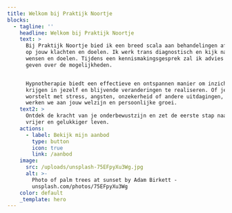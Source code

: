 ```yaml
---
title: Welkom bij Praktijk Noortje
blocks:
  - tagline: ''
    headline: Welkom bij Praktijk Noortje
    text: >
      Bij Praktijk Noortje bied ik een breed scala aan behandelingen afgestemd
      op jouw klachten en doelen. Ik werk trans diagnostisch en kijk naar jouw
      wensen en doelen. Tijdens een kennismakingsgesprek zal ik advies en uitleg
      geven over de mogelijkheden. 


      Hypnotherapie biedt een effectieve en ontspannen manier om inzicht te
      krijgen in jezelf en blijvende veranderingen te realiseren. Of je nu
      worstelt met stress, angsten, onzekerheid of andere uitdagingen, samen
      werken we aan jouw welzijn en persoonlijke groei.
    text2: >
      Ontdek de kracht van je onderbewustzijn en zet de eerste stap naar een
      vrijer en gelukkiger leven.
    actions:
      - label: Bekijk mijn aanbod
        type: button
        icon: true
        link: /aanbod
    image:
      src: /uploads/unsplash-75EFpyXu3Wg.jpg
      alt: >-
        Photo of palm trees at sunset by Adam Birkett -
        unsplash.com/photos/75EFpyXu3Wg
    color: default
    _template: hero
---
```


